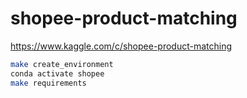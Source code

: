 # shopee-product-matching
https://www.kaggle.com/c/shopee-product-matching

```Bash
make create_environment
conda activate shopee
make requirements
``` 